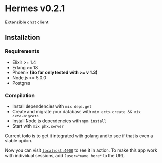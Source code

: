 # Hermes v0.2.1
Extensible chat client 

## Installation
### Requirements
  * Elixir >= 1.4
  * Erlang >= 18
  * Phoenix __(So far only tested with >= v 1.3)__
  * Node.js >= 5.0.0
  * Postgres

### Compilation
  * Install dependencies with `mix deps.get`
  * Create and migrate your database with `mix ecto.create && mix ecto.migrate`
  * Install Node.js dependencies with `npm install`
  * Start with `mix phx.server`

Current todo is to get it integrated with golang and to see if that is even a viable option.

Now you can visit [`localhost:4000`](http://localhost:4000) to see it in action.
To make this app work with individual sessions, add `?user=*name here*` to the URL.
